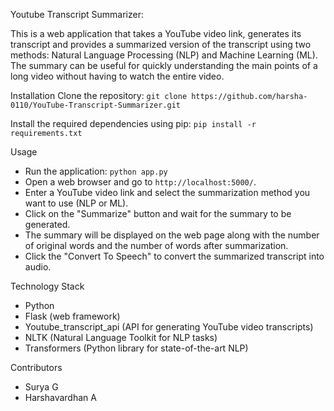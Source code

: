 Youtube Transcript Summarizer:

This is a web application that takes a YouTube video link, generates its transcript and provides a summarized version of the transcript using two methods: Natural Language Processing (NLP) and Machine Learning (ML). The summary can be useful for quickly understanding the main points of a long video without having to watch the entire video.

Installation
Clone the repository:
`git clone https://github.com/harsha-0110/YouTube-Transcript-Summarizer.git`

Install the required dependencies using pip:
`pip install -r requirements.txt`

Usage
* Run the application:
    `python app.py`
* Open a web browser and go to `http://localhost:5000/`.
* Enter a YouTube video link and select the summarization method you want to use (NLP or ML).
* Click on the "Summarize" button and wait for the summary to be generated.
* The summary will be displayed on the web page along with the number of original words and the number of words after summarization.
* Click the "Convert To Speech" to convert the summarized transcript into audio. 

Technology Stack
* Python
* Flask (web framework)
* Youtube_transcript_api (API for generating YouTube video transcripts)
* NLTK (Natural Language Toolkit for NLP tasks)
* Transformers (Python library for state-of-the-art NLP)

Contributors
* Surya G
* Harshavardhan A
